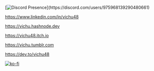 <!--
Hello Mr.code thief
-->
[![Discord Presence](https://lanyard.cnrad.dev/api/975968139290480661?animated=:true&hideBadges=true&hideDiscrim=true&borderRadius=17px&idleMessage=Probably%20afk%20or%20doing%20something%20else...)](https://discord.com/users/975968139290480661)

https://www.linkedin.com/in/vichu48

https://vichu.hashnode.dev

https://vichu48.itch.io

https://vichu.tumblr.com

https://dev.to/vichu48

[![ko-fi](https://ko-fi.com/img/githubbutton_sm.svg)](https://ko-fi.com/R6R4EVA7M)
